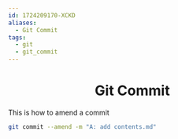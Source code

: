 ```yaml
---
id: 1724209170-XCKD
aliases:
  - Git Commit
tags:
  - git
  - git_commit
---
```



<center>
<h1>Git Commit</h1>
</center>




This is how to amend a commit
```bash 
git commit --amend -m "A: add contents.md"
```
